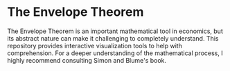 # The Envelope Theorem

The Envelope Theorem is an important mathematical tool in economics, but its abstract nature can make it challenging to completely understand. This repository provides interactive visualization tools to help with comprehension. For a deeper understanding of the mathematical process, I highly recommend consulting Simon and Blume's book.
